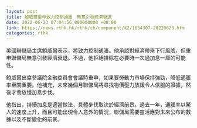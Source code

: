 ```yaml
---
layout: post
title: 鮑威爾重申致力控制通脹　無意引發經濟衰退
date: 2022-06-23 07:04:56.000000000 +08:00
link: https://news.rthk.hk/rthk/ch/component/k2/1654307-20220623.htm
categories: rthk
---
```


美國聯儲局主席鮑威爾表示，將致力控制通脹。他承認對經濟帶來下行風險，但重申聯儲局無意引發經濟衰退。不過，他拒絕排除在必要時一次過加息一厘的可能性。

鮑威爾出席參議院金融委員會會議時重申，如果要勞動力市場保持強勁，降低通脹率至關重要。他補充，未來幾個月聯儲局將尋找物價壓力放緩令人信服的證據，然後才會放慢加息步伐。

他指出，持續加息是適當做法，具體步伐取決於經濟前景。過去一年，通脹率以驚人的速度上升，而且可能出現令人意外的情況，聯儲局需要靈活應對未來公布的數據以及不斷變化的前景。
